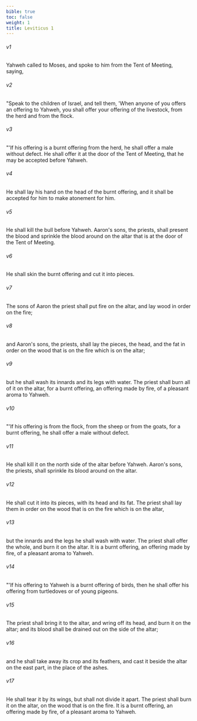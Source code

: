```yaml
---
bible: true
toc: false
weight: 1
title: Leviticus 1
---
```




###### v1 
Yahweh called to Moses, and spoke to him from the Tent of Meeting, saying, 

###### v2 
"Speak to the children of Israel, and tell them, 'When anyone of you offers an offering to Yahweh, you shall offer your offering of the livestock, from the herd and from the flock. 

###### v3 
"'If his offering is a burnt offering from the herd, he shall offer a male without defect. He shall offer it at the door of the Tent of Meeting, that he may be accepted before Yahweh. 

###### v4 
He shall lay his hand on the head of the burnt offering, and it shall be accepted for him to make atonement for him. 

###### v5 
He shall kill the bull before Yahweh. Aaron's sons, the priests, shall present the blood and sprinkle the blood around on the altar that is at the door of the Tent of Meeting. 

###### v6 
He shall skin the burnt offering and cut it into pieces. 

###### v7 
The sons of Aaron the priest shall put fire on the altar, and lay wood in order on the fire; 

###### v8 
and Aaron's sons, the priests, shall lay the pieces, the head, and the fat in order on the wood that is on the fire which is on the altar; 

###### v9 
but he shall wash its innards and its legs with water. The priest shall burn all of it on the altar, for a burnt offering, an offering made by fire, of a pleasant aroma to Yahweh. 

###### v10 
"'If his offering is from the flock, from the sheep or from the goats, for a burnt offering, he shall offer a male without defect. 

###### v11 
He shall kill it on the north side of the altar before Yahweh. Aaron's sons, the priests, shall sprinkle its blood around on the altar. 

###### v12 
He shall cut it into its pieces, with its head and its fat. The priest shall lay them in order on the wood that is on the fire which is on the altar, 

###### v13 
but the innards and the legs he shall wash with water. The priest shall offer the whole, and burn it on the altar. It is a burnt offering, an offering made by fire, of a pleasant aroma to Yahweh. 

###### v14 
"'If his offering to Yahweh is a burnt offering of birds, then he shall offer his offering from turtledoves or of young pigeons. 

###### v15 
The priest shall bring it to the altar, and wring off its head, and burn it on the altar; and its blood shall be drained out on the side of the altar; 

###### v16 
and he shall take away its crop and its feathers, and cast it beside the altar on the east part, in the place of the ashes. 

###### v17 
He shall tear it by its wings, but shall not divide it apart. The priest shall burn it on the altar, on the wood that is on the fire. It is a burnt offering, an offering made by fire, of a pleasant aroma to Yahweh.

